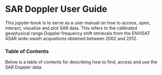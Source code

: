 # SAR Doppler User Guide

This jupyter-book is to serve as a user manual on how to access, open, interact, visualize and plot SAR data. This refers to the calibrated geophysical range Doppler frequency shift retrievals from the ENVISAT ASAR wide-swath acqusitions obtained between 2002 and 2012.

### Table of Contents

Below is a table of contents for describing how to find, access and use the SAR Doppler data.

```{tableofcontents}
```
